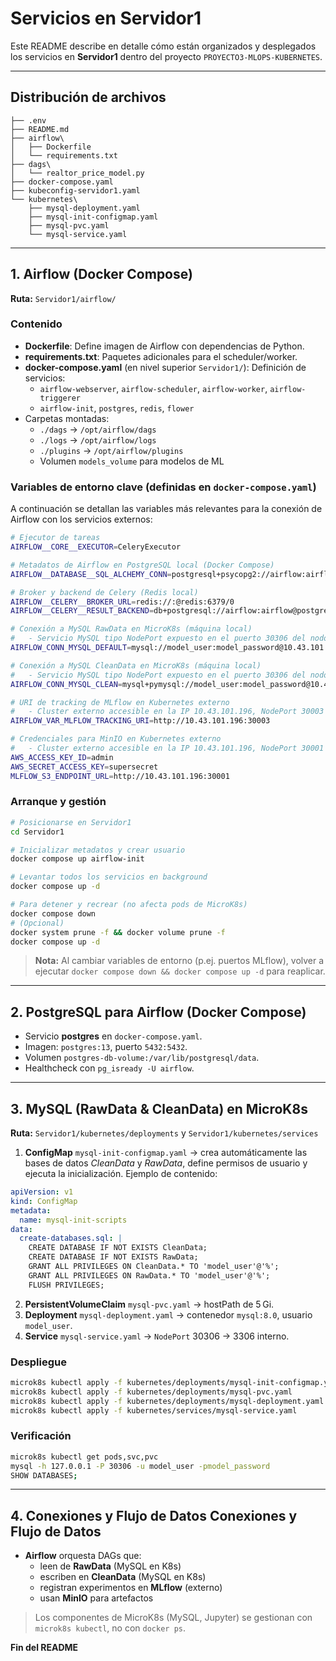 # Servicios en Servidor1

Este README describe en detalle cómo están organizados y desplegados los servicios en **Servidor1** dentro del proyecto `PROYECTO3-MLOPS-KUBERNETES`.

---

## Distribución de archivos

```
├── .env
├── README.md
├── airflow\
│   ├── Dockerfile
│   └── requirements.txt
├── dags\
│   └── realtor_price_model.py
├── docker-compose.yaml
├── kubeconfig-servidor1.yaml
└── kubernetes\
    ├── mysql-deployment.yaml
    ├── mysql-init-configmap.yaml
    ├── mysql-pvc.yaml
    └── mysql-service.yaml
```
---

## 1. Airflow (Docker Compose)

**Ruta:** `Servidor1/airflow/`

### Contenido

- **Dockerfile**: Define imagen de Airflow con dependencias de Python.
- **requirements.txt**: Paquetes adicionales para el scheduler/worker.
- **docker-compose.yaml** (en nivel superior `Servidor1/`): Definición de servicios:
  - `airflow-webserver`, `airflow-scheduler`, `airflow-worker`, `airflow-triggerer`
  - `airflow-init`, `postgres`, `redis`, `flower`
- Carpetas montadas:
  - `./dags` → `/opt/airflow/dags`
  - `./logs` → `/opt/airflow/logs`
  - `./plugins` → `/opt/airflow/plugins`
  - Volumen `models_volume` para modelos de ML

### Variables de entorno clave (definidas en `docker-compose.yaml`)

A continuación se detallan las variables más relevantes para la conexión de Airflow con los servicios externos:

```bash
# Ejecutor de tareas
AIRFLOW__CORE__EXECUTOR=CeleryExecutor

# Metadatos de Airflow en PostgreSQL local (Docker Compose)
AIRFLOW__DATABASE__SQL_ALCHEMY_CONN=postgresql+psycopg2://airflow:airflow@postgres/airflow

# Broker y backend de Celery (Redis local)
AIRFLOW__CELERY__BROKER_URL=redis://:@redis:6379/0
AIRFLOW__CELERY__RESULT_BACKEND=db+postgresql://airflow:airflow@postgres/airflow

# Conexión a MySQL RawData en MicroK8s (máquina local)
#   - Servicio MySQL tipo NodePort expuesto en el puerto 30306 del nodo
AIRFLOW_CONN_MYSQL_DEFAULT=mysql://model_user:model_password@10.43.101.172:30306/RawData

# Conexión a MySQL CleanData en MicroK8s (máquina local)
#   - Servicio MySQL tipo NodePort expuesto en el puerto 30306 del nodo
AIRFLOW_CONN_MYSQL_CLEAN=mysql+pymysql://model_user:model_password@10.43.101.172:30306/CleanData

# URI de tracking de MLflow en Kubernetes externo
#   - Cluster externo accesible en la IP 10.43.101.196, NodePort 30003
AIRFLOW_VAR_MLFLOW_TRACKING_URI=http://10.43.101.196:30003

# Credenciales para MinIO en Kubernetes externo
#   - Cluster externo accesible en la IP 10.43.101.196, NodePort 30001
AWS_ACCESS_KEY_ID=admin
AWS_SECRET_ACCESS_KEY=supersecret
MLFLOW_S3_ENDPOINT_URL=http://10.43.101.196:30001
```

### Arranque y gestión

```bash
# Posicionarse en Servidor1
cd Servidor1

# Inicializar metadatos y crear usuario
docker compose up airflow-init

# Levantar todos los servicios en background
docker compose up -d

# Para detener y recrear (no afecta pods de MicroK8s)
docker compose down
# (Opcional)
docker system prune -f && docker volume prune -f
docker compose up -d
```

> **Nota:** Al cambiar variables de entorno (p.ej. puertos MLflow), volver a ejecutar `docker compose down && docker compose up -d` para reaplicar.

---

## 2. PostgreSQL para Airflow (Docker Compose)

- Servicio **postgres** en `docker-compose.yaml`.
- Imagen: `postgres:13`, puerto `5432:5432`.
- Volumen `postgres-db-volume:/var/lib/postgresql/data`.
- Healthcheck con `pg_isready -U airflow`.

---

## 3. MySQL (RawData & CleanData) en MicroK8s

**Ruta:** `Servidor1/kubernetes/deployments` y `Servidor1/kubernetes/services`

1. **ConfigMap** `mysql-init-configmap.yaml` → crea automáticamente las bases de datos *CleanData* y *RawData*, define permisos de usuario y ejecuta la inicialización. Ejemplo de contenido:

```yaml
apiVersion: v1
kind: ConfigMap
metadata:
  name: mysql-init-scripts
data:
  create-databases.sql: |
    CREATE DATABASE IF NOT EXISTS CleanData;
    CREATE DATABASE IF NOT EXISTS RawData;
    GRANT ALL PRIVILEGES ON CleanData.* TO 'model_user'@'%';
    GRANT ALL PRIVILEGES ON RawData.* TO 'model_user'@'%';
    FLUSH PRIVILEGES;
```
2. **PersistentVolumeClaim** `mysql-pvc.yaml` → hostPath de 5 Gi.
3. **Deployment** `mysql-deployment.yaml` → contenedor `mysql:8.0`, usuario `model_user`.
4. **Service** `mysql-service.yaml` → `NodePort` 30306 → 3306 interno.

### Despliegue

```bash
microk8s kubectl apply -f kubernetes/deployments/mysql-init-configmap.yaml
microk8s kubectl apply -f kubernetes/deployments/mysql-pvc.yaml
microk8s kubectl apply -f kubernetes/deployments/mysql-deployment.yaml
microk8s kubectl apply -f kubernetes/services/mysql-service.yaml
```

### Verificación

```bash
microk8s kubectl get pods,svc,pvc
mysql -h 127.0.0.1 -P 30306 -u model_user -pmodel_password
SHOW DATABASES;
```

---



## 4. Conexiones y Flujo de Datos Conexiones y Flujo de Datos

- **Airflow** orquesta DAGs que:
  - leen de **RawData** (MySQL en K8s)
  - escriben en **CleanData** (MySQL en K8s)
  - registran experimentos en **MLflow** (externo)
  - usan **MinIO** para artefactos


> Los componentes de MicroK8s (MySQL, Jupyter) se gestionan con `microk8s kubectl`, no con `docker ps`.

**Fin del README**

